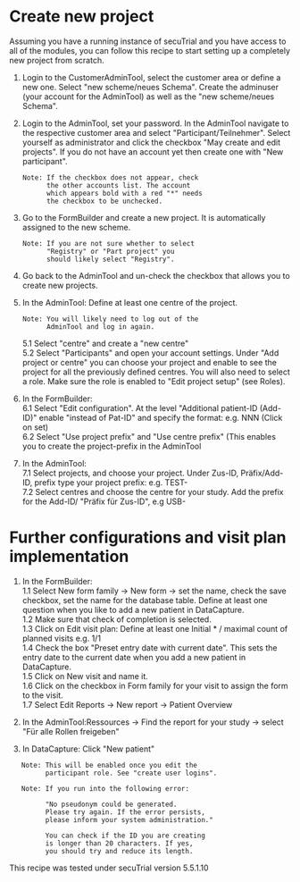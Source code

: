 # Create new project

Assuming you have a running instance of secuTrial and you have access to all of the modules, you can follow this recipe to
start setting up a completely new project from scratch.

1. Login to the CustomerAdminTool, select the customer area or define a new one. Select "new scheme/neues Schema". Create the adminuser (your account for the AdminTool) as well as the "new scheme/neues Schema".
2. Login to the AdminTool, set your password. In the AdminTool navigate to the respective customer area and select "Participant/Teilnehmer". Select yourself as administrator and click the checkbox "May create and edit projects". 
If you do not have an account yet then create one with "New participant".  

    ```
    Note: If the checkbox does not appear, check
          the other accounts list. The account
          which appears bold with a red "*" needs
          the checkbox to be unchecked.
    ```

3. Go to the FormBuilder and create a new project. It is automatically assigned to the new scheme.  

    ```
    Note: If you are not sure whether to select 
          "Registry" or "Part project" you 
          should likely select "Registry".
    ```

4. Go back to the AdminTool and un-check the checkbox that allows you to create new projects. 

5. In the AdminTool: Define at least one centre of the project. 

    ```
    Note: You will likely need to log out of the
          AdminTool and log in again.
    ```

    5.1 Select "centre" and create a "new centre"  
    5.2 Select "Participants" and open your account settings. Under "Add project or centre" you can choose your project and enable to see the project for all the previously defined centres. You will also need to select a role. Make sure the role is enabled to "Edit project setup" (see Roles).  

6. In the FormBuilder:  
    6.1 Select "Edit configuration". At the level "Additional patient-ID (Add-ID)" enable "instead of Pat-ID" and specify the format: e.g. NNN (Click on set)  
    6.2 Select "Use project prefix" and "Use centre prefix" (This enables you to create the project-prefix in the AdminTool  

7. In the  AdminTool:  
    7.1 Select projects, and choose your project. Under Zus-ID, Präfix/Add-ID, prefix  type your project prefix: e.g. TEST-  
    7.2 Select centres and choose the centre for your study. Add the  prefix for the Add-ID/ "Präfix für Zus-ID", e.g USB-  

# Further configurations and visit plan implementation

1. In the FormBuilder:  
    1.1 Select New form family → New form → set the name, check the save checkbox, set the name for the database table. Define at least one question when you like to add a new patient in DataCapture.  
    1.2 Make sure that check of completion is selected.  
    1.3 Click on Edit visit plan: Define at least one Initial * / maximal count of planned visits e.g. 1/1  
    1.4 Check the box "Preset entry date with current date". This sets the entry date to the current date when you add a new patient in DataCapture.  
    1.5 Click on New visit and name it.  
    1.6 Click on the checkbox in Form family for your visit to assign the form to the visit.  
    1.7 Select Edit Reports → New report → Patient Overview  
      
2. In the AdminTool:Ressources → Find the report for your study → select "Für alle Rollen freigeben"

3. In DataCapture: Click "New patient"

 ```
    Note: This will be enabled once you edit the 
          participant role. See "create user logins".
 ```

 ```
    Note: If you run into the following error:
    
          "No pseudonym could be generated.
          Please try again. If the error persists,
          please inform your system administration."
          
          You can check if the ID you are creating
          is longer than 20 characters. If yes,
          you should try and reduce its length.
 ```


This recipe was tested under secuTrial version 5.5.1.10
